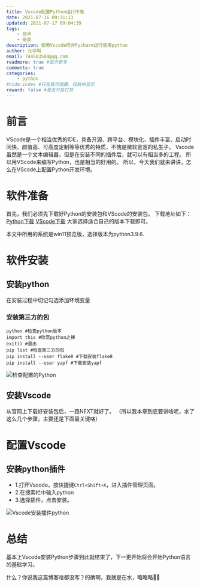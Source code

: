 ```yaml
---
title: Vscode配置Python运行环境
date: 2021-07-16 09:31:13
updated: 2021-07-17 09:04:39
tags: 
    - 技术 
    - 安装
description: 使用Vscode而非Pycharm运行使用python
author: 元华啊
email: 744503584@qq.com
readmore: true #显示更多
comments: true
categories: 
    - python
#hide:index #只在首页隐藏，归档中显示
reward: false #是否开启打赏
---
```


# 前言
VScode是一个相当优秀的IDE，具备开源、跨平台、模块化、插件丰富、启动时间快、颜值高、可高度定制等等优秀的特质，不愧是微软爸爸的私生子。
Vscode虽然是一个文本编辑器，但是在安装不同的插件后，就可以有相当多的工程。
所以用VScode来编写Python，也是相当的好用的。
所以，今天我们就来讲讲，怎么在VScode上配置Python开发环境。

# 软件准备
首先，我们必须先下载好Python的安装包和VScode的安装包。
下载地址如下：
[Python下载](https://www.python.org/downloads/)
[VScode下载](https://code.visualstudio.com/)
大家选择适合自己的版本下载即可。

本文中所用的系统是win11预览版，选择版本为python3.9.6.

# 软件安装

## 安装python
在安装过程中切记勾选添加环境变量

### 安装第三方的包
    python #检查python版本
    import this #欣赏python之禅
    exit() #退出
    pip list #检查第三方的包
    pip install --user flake8 #下载安装flake8
    pip install --user yapf #下载安装yapf

![检查配置的Python](https://cdn.jsdelivr.net/gh/yuanhuaa/images@master/images-cage/检查配置的Python.70att70nipg0.png)

## 安装Vscode
从官网上下载好安装包后，一路NEXT就好了。
（所以我本章到底要讲啥呢，水了这么几个步骤，主要还是下面最关键咯）

# 配置Vscode

## 安装python插件
- 1.打开Vscode，按快捷键`Ctrl+Shift+X`，进入插件管理页面。
- 2.在搜索栏中输入python
- 3.选择插件，点击安装。
  
![Vscode安装插件python](https://cdn.jsdelivr.net/gh/yuanhuaa/images@master/images-cage/Vscode安装插件python.5y6xg4nirv40.png)

# 总结
基本上Vscode安装Python步骤到此就结束了，下一更开始将会开始Python语言的基础学习。

什么？你说我这篇博客啥都没写？的确啊，我就是在水，略略略🤷‍♂️